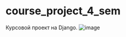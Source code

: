 # course_project_4_sem
Курсовой проект на Django. ![image](https://user-images.githubusercontent.com/76787340/174632012-49159633-ea03-4a84-8fa0-45dd72bab235.png)
